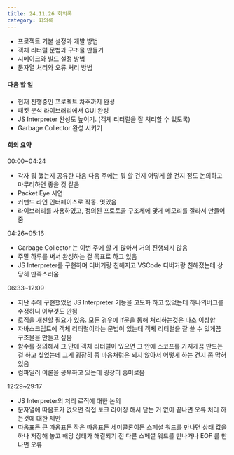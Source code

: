 ```yaml
---
title: 24.11.26 회의록
category: 회의록
---
```


- 프로젝트 기본 설정과 개발 방법
- 객체 리터럴 문법과 구조물 만들기
- 시메이크와 빌드 설정 방법
- 문자열 처리와 오류 처리 방법

<!-- more -->

#### 다음 할 일
- 현재 진행중인 프로젝트 차주까지 완성
- 패킷 분석 라이브러리에서 GUI 완성
- JS Interpreter 완성도 높이기. (객체 리터럴을 잘 처리할 수 있도록)
- Garbage Collector 완성 시키기

#### 회의 요약
00:00~04:24
- 각자 뭐 했는지 공유한 다음 다음 주에는 뭐 할 건지 어떻게 할 건지 정도 논의하고 마무리하면 좋을 것 같음
- Packet Eye 시연
- 커맨드 라인 인터페이스로 작동. 멋있음
- 라이브러리를 사용하였고, 정의된 프로토콜 구조체에 맞게 메모리를 잘라서 만들어줌

04:26~05:16
- Garbage Collector 는 이번 주에 할 게 많아서 거의 진행되지 않음
- 주말 하루를 써서 완성하는 걸 목표로 하고 있음
- JS Interpreter를 구현하며 디버거랑 친해지고 VSCode 디버거랑 친해졌는데 상당히 만족스러움

06:33~12:09
- 지난 주에 구현했었던 JS Interpreter 기능을 고도화 하고 있었는데 하나의버그를 수정하니 아무것도 안됨
- 로직을 개선할 필요가 있음. 모든 경우에 if문을 통해 처리하는것은 다소 이상함
- 자바스크립트에 객체 리터럴이라는 문법이 있는데 객체 리터럴을 잘 쓸 수 있게끔 구조물을 만들고 싶음
- 함수를 정의해서 그 안에 객체 리터럴이 있으면 그 안에 스코프를 가지게끔 만드는 걸 하고 싶었는데 그게 굉장히 좀 마음처럼은 되지 않아서 어떻게 하는 건지 좀 막혀 있음
- 컴파일러 이론을 공부하고 있는데 굉장히 흥미로움
  
12:29~29:17
- JS Interpreter의 처리 로직에 대한 논의
- 문자열에 따옴표가 없으면 직접 토크 라이징 해서 닫는 거 없이 끝나면 오류 처리 하는것에 대한 제안
- 따옴표든 큰 따옴표든 작은 따옴표든 세미콜론이든 스페셜 워드를 만나면 상태 값을 하나 저장해 놓고 해당 상태가 해결되기 전 다른 스페셜 워드를 만나거나 EOF 를 만나면 오류
